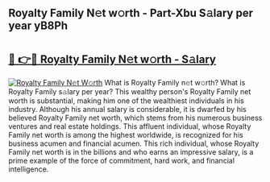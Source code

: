 ## Royalty Family N𝚎t w𝚘rth - Part-Xbu S𝚊lary per year yB8Ph

# <h2><a href="http://gc4mh8v.nevu.top/?p=Royalty+Family">🔗 👉🔴 Royalty Family N𝚎t w𝚘rth - S𝚊lary</a></h2>

[![Royalty Family N𝚎t W𝚘rth](https://i.imgur.com/Oavwk0R.jpeg)](http://gc4mh8v.nevu.top/?p=Royalty+Family)
What is Royalty Family n𝚎t w𝚘rth? What is Royalty Family s𝚊lary per year?
This wealthy person's Royalty Family net worth is substantial, making him one of the wealthiest individuals in his industry. Although his annual salary is considerable, it is dwarfed by his believed Royalty Family net worth, which stems from his numerous business ventures and real estate holdings. This affluent individual, whose Royalty Family net worth is among the highest worldwide, is recognized for his business acumen and financial acumen. This rich individual, whose Royalty Family net worth is in the billions and who earns an impressive salary, is a prime example of the force of commitment, hard work, and financial intelligence.
